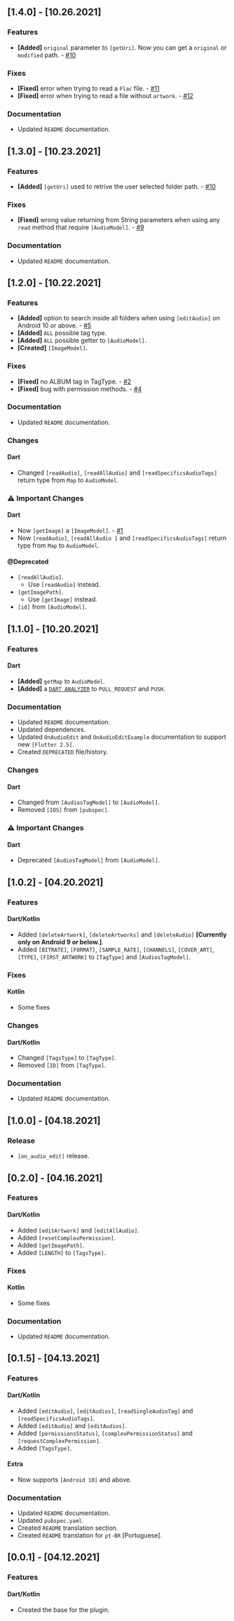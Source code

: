 ## [1.4.0] - [10.26.2021]
### Features
- **[Added]** `original` parameter to `[getUri]`. Now you can get a `original` or `modified` path. - [#10](https://github.com/LucasPJS/on_audio_edit/issues/10)

### Fixes
- **[Fixed]** error when trying to read a `Flac` file. - [#11](https://github.com/LucasPJS/on_audio_edit/issues/11)
- **[Fixed]** error when trying to read a file without `artwork`. - [#12](https://github.com/LucasPJS/on_audio_edit/issues/12)

### Documentation
- Updated `README` documentation.

## [1.3.0] - [10.23.2021]
### Features
- **[Added]** `[getUri]` used to retrive the user selected folder path. - [#10](https://github.com/LucasPJS/on_audio_edit/issues/10)

### Fixes
- **[Fixed]** wrong value returning from String parameters when using any `read` method that require `[AudioModel]`. - [#9](https://github.com/LucasPJS/on_audio_edit/issues/9)

### Documentation
- Updated `README` documentation.

## [1.2.0] - [10.22.2021]
### Features
- **[Added]** option to search inside all folders when using `[editAudio]` on Android 10 or above. - [#5](https://github.com/LucasPJS/on_audio_edit/issues/5)
- **[Added]** `ALL` possible tag type.
- **[Added]** `ALL` possible getter to `[AudioModel]`.
- **[Created]** `[ImageModel]`.

### Fixes
- **[Fixed]** no ALBUM tag in TagType. - [#2](https://github.com/LucasPJS/on_audio_edit/issues/2)
- **[Fixed]** bug with permission methods. - [#4](https://github.com/LucasPJS/on_audio_edit/issues/4)

### Documentation
- Updated `README` documentation.

### Changes
#### Dart
- Changed `[readAudio]`, `[readAllAudio]` and `[readSpecificsAudioTags]` return type from `Map` to `AudioModel`.

### ⚠ Important Changes
#### Dart
- Now `[getImage]` a `[ImageModel]`. - [#1](https://github.com/LucasPJS/on_audio_edit/issues/1)
- Now `[readAudio]`, `[readAllAudio ]` and  `[readSpecificsAudioTags]` return type from `Map` to `AudioModel`.

#### @Deprecated
- `[readAllAudio]`.
    - Use `[readAudio]` instead.
- `[getImagePath]`.
    - Use `[getImage]` instead.
- `[id]` from `[AudioModel]`.

## [1.1.0] - [10.20.2021]
### Features
#### Dart
- **[Added]** `getMap` to `AudioModel`.
- **[Added]** a [`DART ANALYZER`](https://github.com/axel-op/dart-package-analyzer/) to `PULL_REQUEST` and `PUSH`.

### Documentation
- Updated `README` documentation.
- Updated dependences.
- Updated `OnAudioEdit` and `OnAudioEditExample` documentation to support new `[Flutter 2.5]`.
- Created `DEPRECATED` file/history.

### Changes
#### Dart
- Changed from `[AudiosTagModel]` to `[AudioModel]`.
- Removed `[IOS]` from `[pubspec]`.

### ⚠ Important Changes
#### Dart
- Deprecated `[AudiosTagModel]` from `[AudioModel]`.

## [1.0.2] - [04.20.2021]
### Features
#### Dart/Kotlin
- Added `[deleteArtwork]`, `[deleteArtworks]` and `[deleteAudio]` **[Currently only on Android 9 or below.]**.
- Added `[BITRATE]`, `[FORMAT]`, `[SAMPLE_RATE]`, `[CHANNELS]`, `[COVER_ART]`, `[TYPE]`, `[FIRST_ARTWORK]` to `[TagType]` and `[AudiosTagModel]`.

### Fixes
#### Kotlin
- Some fixes

### Changes
#### Dart/Kotlin
- Changed `[TagsType]` to `[TagType]`.
- Removed `[ID]` from `[TagType]`.

### Documentation
- Updated `README` documentation.

## [1.0.0] - [04.18.2021]
### Release

- `[on_audio_edit]` release.

## [0.2.0] - [04.16.2021]
### Features
#### Dart/Kotlin
- Added `[editArtwork]` and `[editAllAudio]`.
- Added `[resetComplexPermission]`.
- Added `[getImagePath]`.
- Added `[LENGTH]` to `[TagsType]`.

### Fixes
#### Kotlin
- Some fixes

### Documentation
- Updated `README` documentation.

## [0.1.5] - [04.13.2021]
### Features
#### Dart/Kotlin
- Added `[editAudio]`, `[editAudios]`, `[readSingleAudioTag]` and `[readSpecificsAudioTags]`.
- Added `[editAudio]` and `[editAudios]`.
- Added `[permissionsStatus]`, `[complexPermissionStatus]` and `[requestComplexPermission]`.
- Added `[TagsType]`.

#### Extra
- Now supports `[Android 10]` and above.

### Documentation
- Updated `README` documentation.
- Updated `pubspec.yaml`.
- Created `README` translation section.
- Created `README` translation for `pt-BR` [Portuguese].

## [0.0.1] - [04.12.2021]
### Features
#### Dart/Kotlin
- Created the base for the plugin.

<!-- 
## [Version] - [Date]
### Features
- TODO

### Fixes
- TODO

### Documentation
- TODO

### Changes
- TODO

### ⚠ Important Changes
#### @**Deprecated**
- TODO
 -->

<!-- 
 https://github.com/LucasPJS/on_audio_edit/issues/
 - **[Added]** (Text)- [#Issue](Link)
 - **[Fixed]** (Text)- [#Issue](Link)
 - **[Changed]** (Text)- [#Issue](Link)
-->